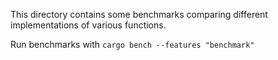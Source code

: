 This directory contains some benchmarks comparing different implementations of various functions.

Run benchmarks with `cargo bench --features "benchmark"`

